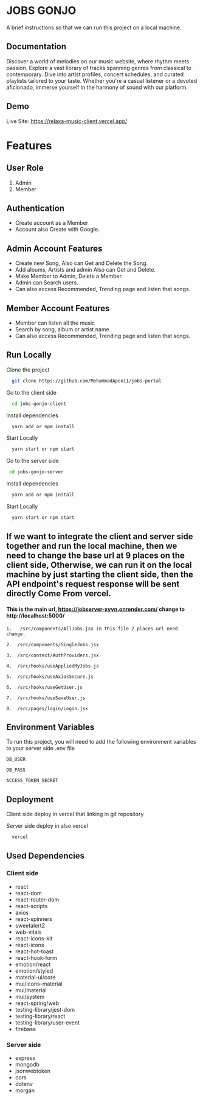 
# JOBS GONJO

A brief instructions so that we can run this project on a local machine.

## Documentation

Discover a world of melodies on our music website, where rhythm meets passion. Explore a vast library of tracks spanning genres from classical to contemporary. Dive into artist profiles, concert schedules, and curated playlists tailored to your taste. Whether you're a casual listener or a devoted aficionado, immerse yourself in the harmony of sound with our platform.

## Demo
Live Site:
https://relaxa-music-client.vercel.app/

# Features

## User Role
1. Admin
2. Member

## Authentication
- Create account as a Member
- Account also Create with Google.
 
## Admin Account Features

- Create new Song, Also can Get and Delete the Song.
- Add albums, Artists and admin Also can Get and Delete.
- Make Member to Admin, Delete a Member.
- Admin can Search users.
- Can also access Recommended, Trending page and listen that songs.

## Member Account Features

- Member can listen all the music
- Search by song, album or artist name. 
- Can also access Recommended, Trending page and listen that songs.


## Run Locally

Clone the project

```bash
  git clone https://github.com/MohammadApon11/jobs-portal
```

Go to the client side

```bash
  cd jobs-gonjo-client
```

Install dependencies

```bash
  yarn add or npm install
```

Start Locally

```bash
  yarn start or npm start
```
Go to the server side

```bash
 cd jobs-gonjo-server
```

Install dependencies

```bash
  yarn add or npm install
```
Start Locally

```bash
  yarn start or npm start
```
## If we want to integrate the client and server side together and run the local machine, then we need to change the base url at 9 places on the client side, Otherwise, we can run it on the local machine by just starting the client side, then the API endpoint's request response will be sent directly Come From vercel.

#### This is the main url, https://jobserver-xyvn.onrender.com/ change to http://localhost:5000/

```http
1.   /src/components/AllJobs.jsx in this file 2 places url need change.
```

```http
2.  /src/components/SingleJobs.jsx
```

```http
3.  /src/context/AuthProviders.jsx
```

```http
4.  /src/hooks/useAppliedMyJobs.js
```

```http
5.  /src/hooks/useAxiosSecure.js
```

```http
6.  /src/hooks/useGetUser.js
```

```http
7.  /src/hooks/useSaveUser.js
```

```http
8.  /src/pages/login/Login.jsx
```
## Environment Variables

To run this project, you will need to add the following environment variables to your server side .env file

`DB_USER`

`DB_PASS`

`ACCESS_TOKEN_SECRET`
## Deployment

Client side deploy in vercel that linking in git repository

Server side deploy in also vercel

```bash
  vercel
```
## Used Dependencies

### Client side
- react
- react-dom
- react-router-dom
- react-scripts
- axios
- react-spinners
- sweetalert2
- web-vitals
- react-icons-kit
- react-icons
- react-hot-toast
- react-hook-form
- emotion/react
- emotion/styled
- material-ui/core
- mui/icons-material
- mui/material
- mui/system
- react-spring/web
- testing-library/jest-dom
- testing-library/react
- testing-library/user-event
- firebase
### Server side
- express
- mongodb
- jsonwebtoken
- cors
- dotenv
- morgan
